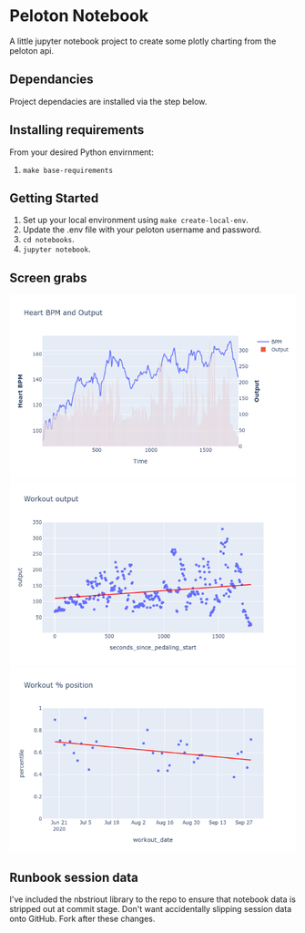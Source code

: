 # Peloton Notebook

A little jupyter notebook project to create some plotly charting from the peloton api.

## Dependancies

Project dependacies are installed via the step below.

## Installing requirements

From your desired Python envirnment:

1. `make base-requirements`

## Getting Started

1. Set up your local environment using `make create-local-env`.
2. Update the .env file with your peloton username and password.
3. `cd notebooks`.
4. `jupyter notebook`.

## Screen grabs

![Alt text](/screens/plot_bpm_output.png?raw=true 'BPM v output')
![Alt text](/screens/plot_workout_output.png?raw=true 'Workout output')
![Alt text](/screens/plot_workout_pos.png?raw=true 'Workout utput avr position')

## Runbook session data

I've included the nbstriout library to the repo to ensure that notebook data is stripped out at commit stage. Don't want accidentally
slipping session data onto GitHub. Fork after these changes.
